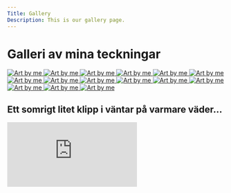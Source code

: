 ```yaml
---
Title: Gallery
Description: This is our gallery page.
---
```


Galleri av mina teckningar
==========================

<div class="gallery-page">
    <a href="image/art1.png">
        <picture>
            <source media="(min-width: 668px)" srcset="image/art1.png?w=667&h=667&q=60&crop-to-fit&save-as=jpg">
            <source media="(min-width: 376px)" srcset="image/art1.png?w=375&h=375&q=55&crop-to-fit&save-as=jpg">
            <img class="galleryImg" src="image/art1.png?w=375&h=375&crop-to-fit&area=0,0,0,35" alt="Art by me">
        </picture>
    </a>
    <a href="image/art2.jpg">
        <picture>
            <source media="(min-width: 668px)" srcset="image/art2.jpg?w=667&h=667&q=60&crop-to-fit">
            <source media="(min-width: 376px)" srcset="image/art2.jpg?w=375&h=375&q=55&crop-to-fit">
            <img class="galleryImg" src="image/art2.jpg?w=375&h=375&crop-to-fit&area=0,0,0,35" alt="Art by me">
        </picture>
    </a>
    <a href="image/art3.jpg">
        <picture>
            <source media="(min-width: 668px)" srcset="image/art3.jpg?w=667&h=667&q=60&crop-to-fit">
            <source media="(min-width: 376px)" srcset="image/art3.jpg?w=375&h=375&q=55&crop-to-fit">
            <img class="galleryImg" src="image/art3.jpg?w=375&h=375&crop-to-fit&area=0,0,0,35" alt="Art by me">
        </picture>
    </a>
    <a href="image/art4.jpg">
        <picture>
            <source media="(min-width: 668px)" srcset="image/art4.jpg?w=667&h=667&q=60&crop-to-fit">
            <source media="(min-width: 376px)" srcset="image/art4.jpg?w=375&h=375&q=55&crop-to-fit">
            <img class="galleryImg" src="image/art4.jpg?w=375&h=375&crop-to-fit&area=0,0,0,35" alt="Art by me">
        </picture>
    </a>
    <a href="image/art5.jpg">
        <picture>
            <source media="(min-width: 668px)" srcset="image/art5.jpg?w=667&h=667&q=60&crop-to-fit">
            <source media="(min-width: 376px)" srcset="image/art5.jpg?w=375&h=375&q=55&crop-to-fit">
            <img class="galleryImg" src="image/art5.jpg?w=375&h=375&crop-to-fit&area=0,0,0,35" alt="Art by me">
        </picture>
    </a>
    <a href="image/art6.png">
        <picture>
            <source media="(min-width: 668px)" srcset="image/art6.png?w=667&h=667&q=60&crop-to-fit&save-as=jpg">
            <source media="(min-width: 376px)" srcset="image/art6.png?w=375&h=375&q=55&crop-to-fit&save-as=jpg">
            <img class="galleryImg" src="image/art6.png?w=375&h=375&crop-to-fit&area=0,0,0,35" alt="Art by me">
        </picture>
    </a>
    <a href="image/art7.png">
        <picture>
            <source media="(min-width: 668px)" srcset="image/art7.png?w=667&h=667&q=60&crop-to-fit&save-as=jpg">
            <source media="(min-width: 376px)" srcset="image/art7.png?w=375&h=375&q=55&crop-to-fit&save-as=jpg">
            <img class="galleryImg" src="image/art7.png?w=375&h=375&crop-to-fit&area=0,0,0,35" alt="Art by me">
        </picture>
    </a>
    <a href="image/art8.png">
        <picture>
            <source media="(min-width: 668px)" srcset="image/art8.png?w=667&h=667&q=60&crop-to-fit">
            <source media="(min-width: 376px)" srcset="image/art8.png?w=375&h=375&q=55&crop-to-fit">
            <img class="galleryImg" src="image/art8.png?w=375&h=375&crop-to-fit&area=0,0,0,35" alt="Art by me">
        </picture>
    </a>
    <a href="image/art9.png">
        <picture>
            <source media="(min-width: 668px)" srcset="image/art9.png?w=667&h=667&q=60&crop-to-fit">
            <source media="(min-width: 376px)" srcset="image/art9.png?w=375&h=375&q=55&crop-to-fit">
            <img class="galleryImg" src="image/art9.png?w=375&h=375&crop-to-fit&area=0,0,0,35" alt="Art by me">
        </picture>
    </a>
        <a href="image/art10.png">
        <picture>
            <source media="(min-width: 668px)" srcset="image/art10.png?w=667&h=667&q=60&crop-to-fit">
            <source media="(min-width: 376px)" srcset="image/art10.png?w=375&h=375&q=55&crop-to-fit">
            <img class="galleryImg" src="image/art10.png?w=375&h=375&crop-to-fit&area=0,0,0,35" alt="Art by me">
        </picture>
    </a>
    <a href="image/art11.png">
        <picture>
            <source media="(min-width: 668px)" srcset="image/art11.png?w=667&h=667&q=60&crop-to-fit&save-as=jpg">
            <source media="(min-width: 376px)" srcset="image/art11.png?w=375&h=375&q=55&crop-to-fit&save-as=jpg">
            <img class="galleryImg" src="image/art11.png?w=375&h=375&crop-to-fit&area=0,0,0,35" alt="Art by me">
        </picture>
    </a>
    <a href="image/art12.png">
        <picture>
            <source media="(min-width: 668px)" srcset="image/art12.png?w=667&h=667&q=60&crop-to-fit&save-as=jpg">
            <source media="(min-width: 376px)" srcset="image/art12.png?w=375&h=375&q=55&crop-to-fit&save-as=jpg">
            <img class="galleryImg" src="image/art12.png?w=375&h=375&crop-to-fit&area=0,0,0,35" alt="Art by me">
        </picture>
    </a>
        </a>
        <a href="image/art13.png">
        <picture>
            <source media="(min-width: 668px)" srcset="image/art13.png?w=667&h=667&q=60&crop-to-fit">
            <source media="(min-width: 376px)" srcset="image/art13.png?w=375&h=375&q=55&crop-to-fit">
            <img class="galleryImg" src="image/art13.png?w=375&h=375&crop-to-fit&area=0,0,0,35" alt="Art by me">
        </picture>
    </a>
    <a href="image/art14.png">
        <picture>
            <source media="(min-width: 668px)" srcset="image/art14.png?w=667&h=667&q=60&crop-to-fit&save-as=jpg">
            <source media="(min-width: 376px)" srcset="image/art14.png?w=375&h=375&q=55&crop-to-fit&save-as=jpg">
            <img class="galleryImg" src="image/art14.png?w=375&h=375&crop-to-fit&area=0,0,0,35" alt="Art by me">
        </picture>
    </a>
    <a href="image/art15.png">
        <picture>
            <source media="(min-width: 668px)" srcset="image/art15.png?w=667&h=667&q=60&crop-to-fit&save-as=jpg">
            <source media="(min-width: 376px)" srcset="image/art15.png?w=375&h=375&q=55&crop-to-fit&save-as=jpg">
            <img class="galleryImg" src="image/art15.png?w=375&h=375&crop-to-fit&area=0,0,0,35" alt="Art by me">
        </picture>
    </a>
</div>

<h2 class="center">Ett somrigt litet klipp i väntar på varmare väder...</h2>
<div class="embed-container">
    <iframe src="https://www.youtube.com/embed/_bW3pH9Jt34?si=1X-GqQ6G5bD2rbQV" frameborder="0" allowfullscreen></iframe>
</div>